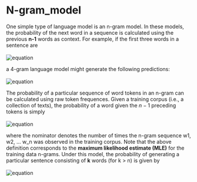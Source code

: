 # N-gram_model

One simple type of language model is an n-gram model. In these models, the probability of the next word in a sequence is calculated using the previous **n-1** words as context. For example, if the first three words in a sentence are<br />
<br />![equation](http://www.sciweavers.org/download/Tex2Img_1482018283.jpg)<br />

a 4-gram language model might generate the following predictions:<br />
<br />![equation](http://www.sciweavers.org/download/Tex2Img_1482018341.jpg)<br />

The probability of a particular sequence of word tokens in an n-gram can be calculated using raw token frequences. Given a training corpus (i.e., a collection of texts), the probability of a word given the $n-1$ preceding tokens is simply<br />
<br />![equation](http://www.sciweavers.org/download/Tex2Img_1482018396.jpg)<br />

where the nominator denotes the number of times the n-gram sequence w1, w2, ... w_n was observed in the training corpus. Note that the above definition corresponds to the **maximum likelihood estimate (MLE)** for the training data n-grams. Under this model, the probability of generating a particular sentence consisting of **k** words (for k > n) is given by<br />
<br />![equation](http://www.sciweavers.org/download/Tex2Img_1482018440.jpg)<br />
